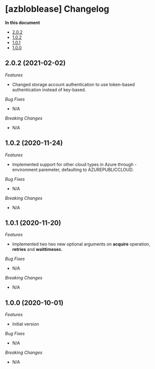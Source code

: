 # [azbloblease] Changelog

**In this document**

* [2.0.2](#2.0.2)
* [1.0.2](#1.0.2)
* [1.0.1](#1.0.1)
* [1.0.0](#1.0.0)

## 2.0.2 (2021-02-02)<a name="2.0.2"></a>
*Features*
* Changed storage account authentication to use token-based authentication instead of key-based.

*Bug Fixes*
* N/A

*Breaking Changes*
* N/A

## 1.0.2 (2020-11-24)<a name="1.0.2"></a>
*Features*
* Implemented support for other cloud types in Azure through -environment paremeter, defaulting to AZUREPUBLICCLOUD.

*Bug Fixes*
* N/A

*Breaking Changes*
* N/A

## 1.0.1 (2020-11-20)<a name="1.0.1"></a>
*Features*
* Implemented two two new optional arguments on **acquire** operation, **retries** and **waittimesec**.

*Bug Fixes*
* N/A

*Breaking Changes*
* N/A
## 1.0.0 (2020-10-01)<a name="1.0.0"></a>
*Features*
* Initial version

*Bug Fixes*
* N/A

*Breaking Changes*
* N/A
